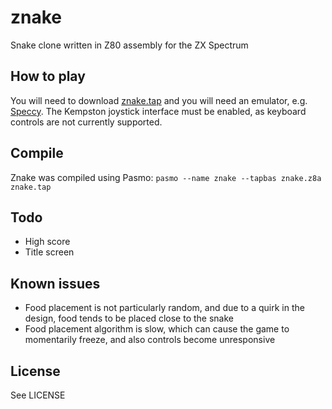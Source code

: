 # znake
Snake clone written in Z80 assembly for the ZX Spectrum

## How to play
You will need to download [znake.tap](znake.tap) and you will need an emulator, e.g. [Speccy](http://fms.komkon.org/Speccy/). The Kempston joystick interface must be enabled, as keyboard controls are not currently supported.

## Compile
Znake was compiled using Pasmo:
`pasmo --name znake --tapbas znake.z8a znake.tap`

## Todo
* High score
* Title screen

## Known issues
* Food placement is not particularly random, and due to a quirk in the design,
  food tends to be placed close to the snake
* Food placement algorithm is slow, which can cause the game to momentarily
  freeze, and also controls become unresponsive

## License
See LICENSE
